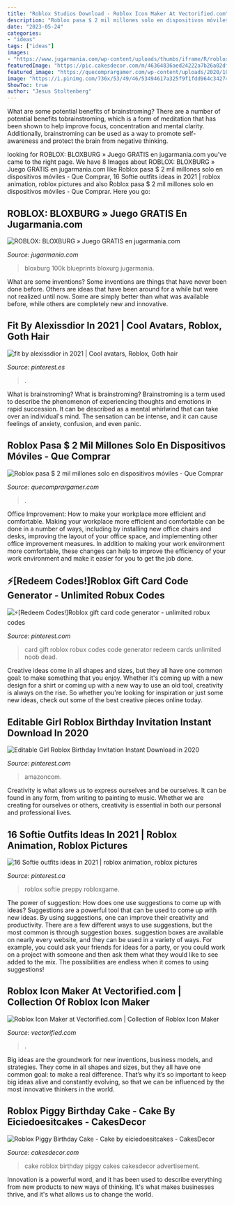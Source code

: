 ```yaml
---
title: "Roblox Studios Download - Roblox Icon Maker At Vectorified.com"
description: "Roblox pasa $ 2 mil millones solo en dispositivos móviles"
date: "2023-05-24"
categories:
- "ideas"
tags: ["ideas"]
images:
- "https://www.jugarmania.com/wp-content/uploads/thumbs/iframe/R/roblox-bloxburg-1.jpg"
featuredImage: "https://pic.cakesdecor.com/m/46364836aed24222a7b26a02dfdb3fc5.jpg"
featured_image: "https://quecomprargamer.com/wp-content/uploads/2020/10/3750456-screenshot2020-10-22at10.56.10am.png"
image: "https://i.pinimg.com/736x/53/49/46/53494617a325f9f1fdd964c342742641.jpg"
ShowToc: true
author: "Jesus Stoltenberg"
---
```



What are some potential benefits of brainstroming?
There are a number of potential benefits tobrainstroming, which is a form of meditation that has been shown to help improve focus, concentration and mental clarity. Additionally, brainstroming can be used as a way to promote self-awareness and protect the brain from negative thinking.

	

		
looking for ROBLOX: BLOXBURG » Juego GRATIS en jugarmania.com you've came to the right page. We have 8 Images about ROBLOX: BLOXBURG » Juego GRATIS en jugarmania.com like Roblox pasa $ 2 mil millones solo en dispositivos móviles - Que Comprar, 16 Softie outfits ideas in 2021 | roblox animation, roblox pictures and also Roblox pasa $ 2 mil millones solo en dispositivos móviles - Que Comprar. Here you go:
		
    
## ROBLOX: BLOXBURG » Juego GRATIS En Jugarmania.com

<img loading=lazy src="https://www.jugarmania.com/wp-content/uploads/thumbs/iframe/R/roblox-bloxburg-1.jpg" onerror="this.onerror=null;this.src='https://tse2.mm.bing.net/th?id=OIP.4Ol8iYiBNevhIw0_BH2cIwHaEL&amp;pid=15.1';" alt="ROBLOX: BLOXBURG » Juego GRATIS en jugarmania.com">

_Source: jugarmania.com_

>bloxburg 100k blueprints bloxurg jugarmania. 

	

What are some inventions?
Some inventions are things that have never been done before. Others are ideas that have been around for a while but were not realized until now. Some are simply better than what was available before, while others are completely new and innovative.

    
## Fit By Alexissdior In 2021 | Cool Avatars, Roblox, Goth Hair

<img loading=lazy src="https://i.pinimg.com/736x/bf/f1/24/bff1240734d1c25747b19baef23b81fe.jpg" onerror="this.onerror=null;this.src='https://tse3.mm.bing.net/th?id=OIP.WpZ03RbiRQF-eR336kMWxgHaPj&amp;pid=15.1';" alt="fit by alexissdior in 2021 | Cool avatars, Roblox, Goth hair">

_Source: pinterest.es_

>. 

	

What is brainstroming?
What is brainstroming? Brainstroming is a term used to describe the phenomenon of experiencing thoughts and emotions in rapid succession. It can be described as a mental whirlwind that can take over an individual's mind. The sensation can be intense, and it can cause feelings of anxiety, confusion, and even panic.

    
## Roblox Pasa $ 2 Mil Millones Solo En Dispositivos Móviles - Que Comprar

<img loading=lazy src="https://quecomprargamer.com/wp-content/uploads/2020/10/3750456-screenshot2020-10-22at10.56.10am.png" onerror="this.onerror=null;this.src='https://tse2.mm.bing.net/th?id=OIP.jrxy7K3Y-D98UCY5SEc5fgHaEU&amp;pid=15.1';" alt="Roblox pasa $ 2 mil millones solo en dispositivos móviles - Que Comprar">

_Source: quecomprargamer.com_

>. 

	

Office Improvement: How to make your workplace more efficient and comfortable.
Making your workplace more efficient and comfortable can be done in a number of ways, including by installing new office chairs and desks, improving the layout of your office space, and implementing other office improvement measures. In addition to making your work environment more comfortable, these changes can help to improve the efficiency of your work environment and make it easier for you to get the job done.

    
## ⚡[Redeem Codes!]Roblox Gift Card Code Generator - Unlimited Robux Codes

<img loading=lazy src="https://i.pinimg.com/736x/ec/7b/d5/ec7bd5501ae5759a584eda44b75c54d0.jpg" onerror="this.onerror=null;this.src='https://tse1.mm.bing.net/th?id=OIP.fUYQ8PAspkPQbqeq6Gzg_wHaJ4&amp;pid=15.1';" alt="⚡[Redeem Codes!]Roblox gift card code generator - unlimited robux codes">

_Source: pinterest.com_

>card gift roblox robux codes code generator redeem cards unlimited noob dead. 

	

Creative ideas come in all shapes and sizes, but they all have one common goal: to make something that you enjoy. Whether it's coming up with a new design for a shirt or coming up with a new way to use an old tool, creativity is always on the rise. So whether you're looking for inspiration or just some new ideas, check out some of the best creative pieces online today.

    
## Editable Girl Roblox Birthday Invitation Instant Download In 2020

<img loading=lazy src="https://i.pinimg.com/736x/53/49/46/53494617a325f9f1fdd964c342742641.jpg" onerror="this.onerror=null;this.src='https://tse4.mm.bing.net/th?id=OIP.SD7huT8ddXdaLbJHtayPBwHaKX&amp;pid=15.1';" alt="Editable Girl Roblox Birthday Invitation Instant Download in 2020">

_Source: pinterest.com_

>amazoncom. 

	

Creativity is what allows us to express ourselves and be ourselves. It can be found in any form, from writing to painting to music. Whether we are creating for ourselves or others, creativity is essential in both our personal and professional lives.

    
## 16 Softie Outfits Ideas In 2021 | Roblox Animation, Roblox Pictures

<img loading=lazy src="https://i.pinimg.com/474x/47/f7/54/47f7546ce8a4b19aa190587504dcde6a.jpg" onerror="this.onerror=null;this.src='https://tse3.mm.bing.net/th?id=OIP.OecwKntPRhdSD5iHLy1OIQAAAA&amp;pid=15.1';" alt="16 Softie outfits ideas in 2021 | roblox animation, roblox pictures">

_Source: pinterest.ca_

>roblox softie preppy robloxgame. 

	

The power of suggestion: How does one use suggestions to come up with ideas?
Suggestions are a powerful tool that can be used to come up with new ideas. By using suggestions, one can improve their creativity and productivity. There are a few different ways to use suggestions, but the most common is through suggestion boxes. suggestion boxes are available on nearly every website, and they can be used in a variety of ways. For example, you could ask your friends for ideas for a party, or you could work on a project with someone and then ask them what they would like to see added to the mix. The possibilities are endless when it comes to using suggestions!

    
## Roblox Icon Maker At Vectorified.com | Collection Of Roblox Icon Maker

<img loading=lazy src="https://vectorified.com/images/roblox-icon-maker-22.png" onerror="this.onerror=null;this.src='https://tse2.mm.bing.net/th?id=OIP.jPnPRkiL0Ue9A_YKs-gf8gAAAA&amp;pid=15.1';" alt="Roblox Icon Maker at Vectorified.com | Collection of Roblox Icon Maker">

_Source: vectorified.com_

>. 

	

Big ideas are the groundwork for new inventions, business models, and strategies. They come in all shapes and sizes, but they all have one common goal: to make a real difference. That’s why it’s so important to keep big ideas alive and constantly evolving, so that we can be influenced by the most innovative thinkers in the world.

    
## Roblox Piggy Birthday Cake - Cake By Eiciedoesitcakes - CakesDecor

<img loading=lazy src="https://pic.cakesdecor.com/m/46364836aed24222a7b26a02dfdb3fc5.jpg" onerror="this.onerror=null;this.src='https://tse2.mm.bing.net/th?id=OIP.0xJnZIyZmYyrULBm38UgfAHaLu&amp;pid=15.1';" alt="Roblox Piggy Birthday Cake - Cake by eiciedoesitcakes - CakesDecor">

_Source: cakesdecor.com_

>cake roblox birthday piggy cakes cakesdecor advertisement. 

	

Innovation is a powerful word, and it has been used to describe everything from new products to new ways of thinking. It's what makes businesses thrive, and it's what allows us to change the world.

